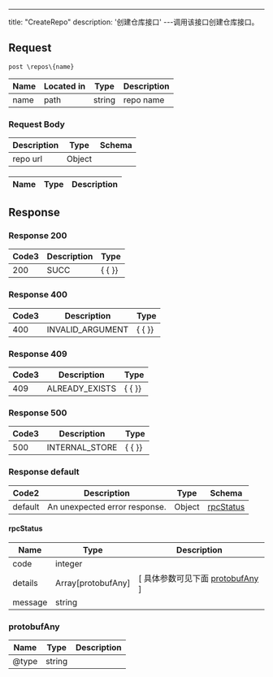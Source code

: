 ---
title: "CreateRepo"
description: '创建仓库接口'
---调用该接口创建仓库接口。



## Request


```
post \repos\{name}
```

| Name | Located in | Type | Description | 
| ---- | ---------- | ----------- | ----------- | 
| name | path | string | repo name |  

### Request Body 
| Description | Type | Schema |
| ----------- | ------ | ------ |
| repo url | Object | [](#) |

#### 

| Name | Type | Description | 
| ---- | ---- | ----------- |  



## Response

### Response  200
| Code3 | Description | Type | 
| ---- | ----------- | ------ | 
| 200 | SUCC | {   { }} |

### Response  400
| Code3 | Description | Type | 
| ---- | ----------- | ------ | 
| 400 | INVALID_ARGUMENT | {   { }} |

### Response  409
| Code3 | Description | Type | 
| ---- | ----------- | ------ | 
| 409 | ALREADY_EXISTS | {   { }} |

### Response  500
| Code3 | Description | Type | 
| ---- | ----------- | ------ | 
| 500 | INTERNAL_STORE | {   { }} |

### Response  default 
| Code2 | Description | Type | Schema |
| ---- | ----------- | ------ | ------ |
| default | An unexpected error response. | Object | [rpcStatus](#rpcStatus) |

#### rpcStatus

| Name | Type | Description | 
| ---- | ---- | ----------- |     
| code | integer |  |          
| details | Array[protobufAny] |  [ 具体参数可见下面 [protobufAny](#protobufAny) ] |       
| message | string |  |   

### protobufAny
| Name | Type | Description | 
| ---- | ---- | ----------- |     
| @type | string |  |   




